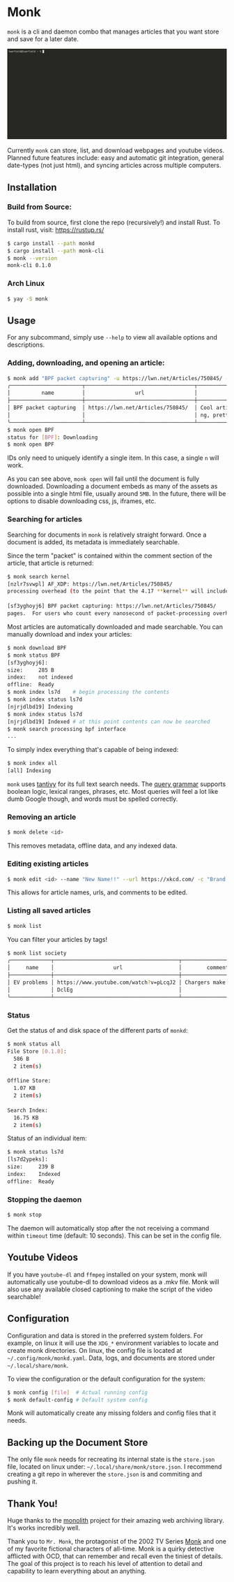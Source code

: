 # Monk

`monk` is a cli and daemon combo that manages articles that you want store and save for a later date.

![monk demo](./demo.gif)

Currently `monk` can store, list, and download webpages and youtube videos. 
Planned future features include: easy and automatic git integration, general date-types (not just html), 
and syncing articles across multiple computers.

## Installation

### Build from Source:

To build from source, first clone the repo (recursively!) and install Rust. To install rust, visit: https://rustup.rs/

```sh
$ cargo install --path monkd
$ cargo install --path monk-cli
$ monk --version
monk-cli 0.1.0
```

### Arch Linux

```sh
$ yay -S monk
```

## Usage

For any subcommand, simply use `--help` to view all available options and descriptions.

### Adding, downloading, and opening an article:
```sh
$ monk add "BPF packet capturing" -u https://lwn.net/Articles/750845/ -c "Cool article about fast packet capturing, pretty pictures\!" -t networking linux
╭───────────────────────┬───────────────────────────────────┬────────────────────────────────────────┬───────────────┬───────────────────┬─────────────╮
│          name         │                url                │                 comment                │      date     │        tags       │      id     │
├───────────────────────┼───────────────────────────────────┼────────────────────────────────────────┼───────────────┼───────────────────┼─────────────┤
│ BPF packet capturing  │ https://lwn.net/Articles/750845/  │ Cool article about fast packet capturi │  Mar 14, 2021 │ linux, networking │  sf3yghoyj6 │
│                       │                                   │ ng, pretty pictures\!                  │               │                   │             │
╰───────────────────────┴───────────────────────────────────┴────────────────────────────────────────┴───────────────┴───────────────────┴─────────────╯
$ monk open BPF
status for [BPF]: Downloading
$ monk open BPF
```
IDs only need to uniquely identify a single item. In this case, a single `n` will work.

As you can see above, `monk open` will fail until the document is fully downloaded. Downloading a document embeds as many of the assets as possible into a single html file, usually around `5MB`. In the future, there will be options to disable downloading css, js, iframes, etc.

### Searching for articles

Searching for documents in `monk` is relatively straight forward. Once a document is added, its metadata is immediately searchable.

Since the term "packet" is contained within the comment section of the article, that article is returned:
```sh
$ monk search kernel
[nzlr7svwpl] AF_XDP: https://lwn.net/Articles/750845/
processing overhead (to the point that the 4.17 **kernel** will include some painstaking enhancements to the BPF JIT

[sf3yghoyj6] BPF packet capturing: https://lwn.net/Articles/750845/
pages.  For users who count every nanosecond of packet-processing overhead (to the point that the 4.17 **kernel** will
```

Most articles are automatically downloaded and made searchable. You can manually download and index your articles:
```sh
$ monk download BPF
$ monk status BPF
[sf3yghoyj6]:
size:     285 B
index:    not indexed
offline:  Ready
$ monk index ls7d    # begin processing the contents
$ monk index status ls7d
[njrjdlbd19] Indexing
$ monk index status ls7d
[njrjdlbd19] Indexed # at this point contents can now be searched
$ monk search processing bpf interface
...
```

To simply index everything that's capable of being indexed:
```sh
$ monk index all
[all] Indexing
```

`monk` uses [tantivy](https://github.com/tantivy-search/tantivy) for its full text search needs. The [query grammar](https://docs.rs/tantivy/0.12.0/tantivy/query/struct.QueryParser.html) supports boolean logic, lexical ranges, phrases, etc. Most queries will feel a lot like dumb Google though, and words must be spelled correctly.

### Removing an article
```sh
$ monk delete <id>
```
This removes metadata, offline data, and any indexed data.

### Editing existing articles
```sh
$ monk edit <id> --name "New Name!!" --url https://xkcd.com/ -c "Brand new comment!"
```
This allows for article names, urls, and comments to be edited.

### Listing all saved articles
```sh
$ monk list
```

You can filter your articles by tags!
```sh
$ monk list society
╭─────────────┬────────────────────────────────────────┬───────────────────────┬───────────────┬─────────┬─────────────╮
│     name    │                   url                  │        comment        │      date     │   tags  │      id     │
├─────────────┼────────────────────────────────────────┼───────────────────────┼───────────────┼─────────┼─────────────┤
│ EV problems │ https://www.youtube.com/watch?v=pLcqJ2 │ Chargers make boi sad │  Mar 14, 2021 │ society │  tzsfgvprl8 │
│             │ DclEg                                  │                       │               │         │             │
╰─────────────┴────────────────────────────────────────┴───────────────────────┴───────────────┴─────────┴─────────────╯
```

### Status

Get the status of and disk space of the different parts of `monkd`:
```sh
$ monk status all
File Store [0.1.0]:
  586 B
  2 item(s)

Offline Store:
  1.07 KB
  2 item(s)

Search Index:
  16.75 KB
  2 item(s)
```
Status of an individual item:
```sh
$ monk status ls7d
[ls7d2ypeks]:
size:     239 B
index:    Indexed
offline:  Ready
```

### Stopping the daemon
```sh
$ monk stop
```

The daemon will automatically stop after the not receiving a command within `timeout` time (default: 10 seconds). This can be set in the config file.

## Youtube Videos
If you have `youtube-dl` and `ffmpeg` installed on your system, monk will automatically use youtube-dl to download videos as a .mkv file.
Monk will also use any available closed captioning to make the script of the video searchable!

## Configuration

Configuration and data is stored in the preferred system folders. For example, on linux it will use the `XDG_*` environment variables to locate and create monk directories. On linux, the config file is located at `~/.config/monk/monkd.yaml`. Data, logs, and documents are stored under `~/.local/share/monk`.

To view the configuration or the default configuration for the system:

```sh
$ monk config [file]  # Actual running config
$ monk default-config # Default system config
```

Monk will automatically create any missing folders and config files that it needs.

## Backing up the Document Store

The only file `monk` needs for recreating its internal state is the `store.json` file, located on linux under: `~/.local/share/monk/store.json`. I recommend creating a git repo in wherever the `store.json` is and commiting and pushing it.

## Thank You!

Huge thanks to the [monolith](https://github.com/Y2Z/monolith) project for their amazing web archiving library. It's works incredibly well.

Thank you to `Mr. Monk`, the protagonist of the 2002 TV Series [Monk](https://en.wikipedia.org/wiki/Monk_(TV_series)) and one of my favorite fictional characters of all-time. Monk is a quirky detective afflicted with OCD, that can remember and recall even the tiniest of details. The goal of this project is to reach his level of attention to detail and capability to learn everything about an anything.
